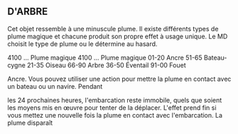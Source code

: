 ## D'ARBRE


Cet objet ressemble à une minuscule plume. Il existe
différents types de plume magique et chacune produit son
propre effet à usage unique. Le MD choisit le type de plume
ou le détermine au hasard.

4100 … Plume magique 4100 … Plume magique
01-20  Ancre 51-65 Bateau-cygne
21-35 Oiseau 66-90 Arbre
36-50 Éventail 91-00 Fouet

Ancre. Vous pouvez utiliser une action pour mettre la
plume en contact avec un bateau ou un navire. Pendant

les 24 prochaines heures, l'embarcation reste immobile,
quels que soient les moyens mis en œuvre pour tenter de la
déplacer. L'effet prend fin si vous mettez une nouvelle fois
la plume en contact avec l'embarcation. La plume disparaît